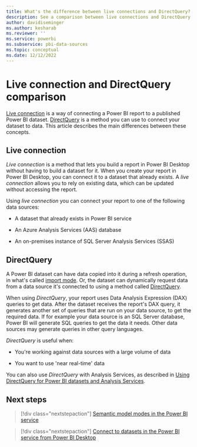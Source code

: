 ```yaml
---
title: What's the difference between live connections and DirectQuery?
description: See a comparison between live connections and DirectQuery
author: davidiseminger
ms.author: kesharab
ms.reviewer: ''
ms.service: powerbi
ms.subservice: pbi-data-sources
ms.topic: conceptual
ms.date: 12/12/2022
---
```


# Live connection and DirectQuery comparison

[Live connection](desktop-report-lifecycle-datasets.md#using-a-power-bi-service-live-connection-for-report-lifecycle-management) is a way of connecting a Power BI report to a published Power BI dataset. [DirectQuery](refresh-data.md#datasets-in-directquery-mode) is a method you can use to connect your dataset to data. This article describes the main differences between these concepts.

## Live connection

*Live connection* is a method that lets you build a report in Power BI Desktop without having to build a dataset for it. When you create your report in Power BI Desktop, you can connect it to a dataset that already exists. A *live connection* allows you to rely on existing data, which can be updated without accessing the report. 

Using *live connection* you can connect your report to one of the following data sources:

* A dataset that already exists in Power BI service

* An Azure Analysis Services (AAS) database  

* An on-premises instance of SQL Server Analysis Services (SSAS)

## DirectQuery

A Power BI dataset can have data copied into it during a refresh operation, in what's called [import mode](service-dataset-modes-understand.md#import-mode). Or, the dataset can dynamically request data from a data source it's connected to using a method called [DirectQuery](service-dataset-modes-understand.md#directquery-mode).

When using *DirectQuery*, your report uses Data Analysis Expression (DAX) queries to get data. After the dataset receives the report's DAX query, it generates another set of queries that are run on your data source, to get the required data. If for example your data source is an SQL Server database, Power BI will generate SQL queries to get the data it needs. Other data sources may generate queries in other query languages.

*DirectQuery* is useful when:

* You're working against data sources with a large volume of data

* You want to use 'near real-time' data

You can also use *DirectQuery* with Analysis Services, as described in [Using DirectQuery for Power BI datasets and Analysis Services](desktop-directquery-datasets-azure-analysis-services.md).

## Next steps

>[!div class="nextstepaction"]
>[Semantic model modes in the Power BI service](service-dataset-modes-understand.md)

>[!div class="nextstepaction"]
>[Connect to datasets in the Power BI service from Power BI Desktop](desktop-report-lifecycle-datasets.md)
